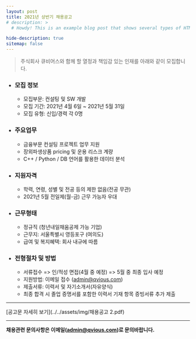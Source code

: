 ```yaml
---
layout: post
title: 2021년 상반기 채용공고
# description: >
  # Howdy! This is an example blog post that shows several types of HTML content supported in this theme.

hide-description: true
sitemap: false
---
```


> 주식회사 큐비어스와 함께 할 열정과 책임감 있는 인재를 아래와 같이 모집합니다.


* ### **모집 정보**
  - 모집부문: 컨설팅 및 SW 개발
  - 모집 기간: 2021년 4월 6일 ~ 2021년 5월 31일
  - 모집 유형: 신입/경력 각 0명

* ### **주요업무**
  - 금융부문 컨설팅 프로젝트 업무 지원
  - 장외파생상품 pricing 및 운용 리스크 계량
  - C++ / Python / DB 언어를 활용한 데이터 분석  

* ### **지원자격**
  - 학력, 연령, 성별 및 전공 등의 제한 없음(전공 무관)
  - 2021년 5월 전일제(월-금) 근무 가능자 우대

* ### **근무형태**
  - 정규직 (청년내일채움공제 가능 기업) 
  - 근무지: 서울특별시 영등포구 (여의도)
  - 급여 및 복지혜택: 회사 내규에 따름

* ### **전형절차 및 방법**
  - 서류접수 => 인/적성 면접(4월 중 예정) => 5월 중 최종 입사 예정
  - 지원방법: 이메일 접수 (<admin@qvious.com>)
  - 제출서류: 이력서 및 자기소개서(자유양식)
  - 최종 합격 시 졸업 증명서를 포함한 이력서 기재 항목 증빙서류 추가 제출 

---

[공고문 자세히 보기](../../assets/img/채용공고 2.pdf)

---
**채용관련 문의사항은 이메일(<admin@qvious.com>)로 문의바랍니다.**